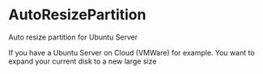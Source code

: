 # AutoResizePartition
Auto resize partition for Ubuntu Server

If you have a Ubuntu Server on Cloud (VMWare) for example. You want to expand your current disk to a new large size
